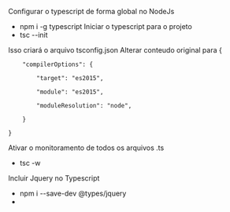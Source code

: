 Configurar o typescript de forma global no NodeJs
* npm i -g typescript
Iniciar o typescript para o projeto
* tsc --init

Isso criará o arquivo tsconfig.json
    Alterar conteudo original para
    {

        "compilerOptions": {

            "target": "es2015",

            "module": "es2015",

            "moduleResolution": "node",

        }

    }

Ativar o monitoramento de todos os arquivos .ts
* tsc -w

Incluir Jquery no Typescript
* npm i --save-dev @types/jquery
*   